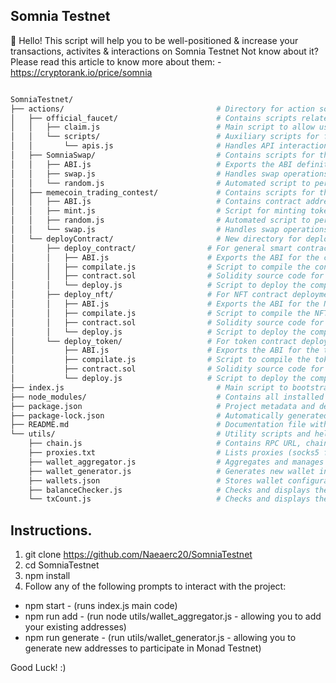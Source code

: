 ## Somnia Testnet

👋 Hello! This script will help you to be well-positioned & increase your transactions, activites & interactions on Somnia Testnet
Not know about it? Please read this article to know more about them: - https://cryptorank.io/price/somnia

```bash

SomniaTestnet/
├── actions/                                  # Directory for action scripts or modules.
│   ├── official_faucet/                      # Contains scripts related to the official faucet functionalities.
│   │   ├── claim.js                          # Main script to allow users to claim tokens from the official faucet.
│   │   └── scripts/                          # Auxiliary scripts for faucet operations.
│   │       └── apis.js                       # Handles API interactions for faucet operations.
│   ├── SomniaSwap/                           # Contains scripts for the SomniaSwap module.
│   │   ├── ABI.js                            # Exports the ABI definitions for SomniaSwap contracts.
│   │   ├── swap.js                           # Handles swap operations for SomniaSwap.
│   │   └── random.js                         # Automated script to perform a random number of swap transactions.
│   ├── memecoin_trading_contest/             # Contains scripts for the memecoin trading contest.
│   │   ├── ABI.js                            # Contains contract addresses and ABI definitions for the contest.
│   │   ├── mint.js                           # Script for minting tokens (only once per wallet) for the contest.
│   │   ├── random.js                         # Automated script to perform a random number of swap transactions for contest tokens.
│   │   └── swap.js                           # Handles swap operations for contest tokens with custom logic.
│   └── deployContract/                       # New directory for deploying contracts.
│       ├── deploy_contract/                # For general smart contract deployment.
│       │   ├── ABI.js                      # Exports the ABI for the contract.
│       │   ├── compilate.js                # Script to compile the contract.
│       │   ├── contract.sol                # Solidity source code for the contract.
│       │   └── deploy.js                   # Script to deploy the compiled contract.
│       ├── deploy_nft/                     # For NFT contract deployment.
│       │   ├── ABI.js                      # Exports the ABI for the NFT contract.
│       │   ├── compilate.js                # Script to compile the NFT contract.
│       │   ├── contract.sol                # Solidity source code for the NFT contract.
│       │   └── deploy.js                   # Script to deploy the compiled NFT contract.
│       └── deploy_token/                   # For token contract deployment.
│           ├── ABI.js                      # Exports the ABI for the token contract.
│           ├── compilate.js                # Script to compile the token contract.
│           ├── contract.sol                # Solidity source code for the token contract.
│           └── deploy.js                   # Script to deploy the compiled token contract.
├── index.js                                  # Main script to bootstrap and initialize the SomniaTestnet project.
├── node_modules/                             # Contains all installed npm packages and dependencies.
├── package.json                              # Project metadata and dependency definitions.
├── package-lock.json                         # Automatically generated file locking dependency versions.
├── README.md                                 # Documentation file with project overview and usage instructions.
└── utils/                                    # Utility scripts and helper modules.
    ├── chain.js                              # Contains RPC URL, chain ID, token symbol, and explorer links.
    ├── proxies.txt                           # Lists proxies (socks5 format) generated from 2CAPTCHA.
    ├── wallet_aggregator.js                  # Aggregates and manages wallet information.
    ├── wallet_generator.js                   # Generates new wallet instances.
    ├── wallets.json                          # Stores wallet configurations and data.
    ├── balanceChecker.js                     # Checks and displays the current balance of each wallet.
    └── txCount.js                            # Checks and displays the total number of transactions per wallet.

```

## Instructions.

1. git clone https://github.com/Naeaerc20/SomniaTestnet
2. cd SomniaTestnet
3. npm install
4. Follow any of the following prompts to interact with the project:

- npm start - (runs index.js main code)
- npm run add - (run node utils/wallet_aggregator.js - allowing you to add your existing addresses)
- npm run generate - (run utils/wallet_generator.js - allowing you to generate new addresses to participate in Monad Testnet)

Good Luck! :)


